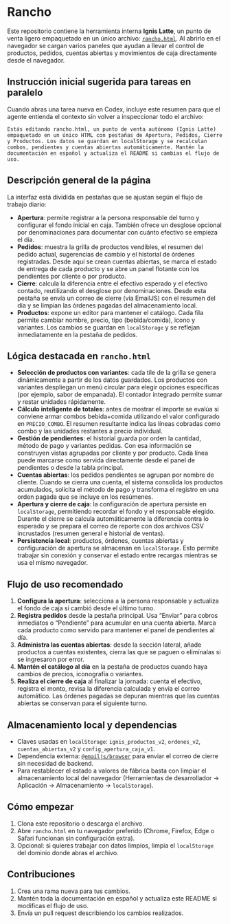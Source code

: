 # Rancho

Este repositorio contiene la herramienta interna **Ignis Latte**, un punto de venta ligero empaquetado en un único archivo: [`rancho.html`](./rancho.html). Al abrirlo en el navegador se cargan varios paneles que ayudan a llevar el control de productos, pedidos, cuentas abiertas y movimientos de caja directamente desde el navegador.

## Instrucción inicial sugerida para tareas en paralelo

Cuando abras una tarea nueva en Codex, incluye este resumen para que el agente entienda el contexto sin volver a inspeccionar todo el archivo:

```
Estás editando rancho.html, un punto de venta autónomo (Ignis Latte) empaquetado en un único HTML con pestañas de Apertura, Pedidos, Cierre y Productos. Los datos se guardan en localStorage y se recalculan combos, pendientes y cuentas abiertas automáticamente. Mantén la documentación en español y actualiza el README si cambias el flujo de uso.
```

## Descripción general de la página

La interfaz está dividida en pestañas que se ajustan según el flujo de trabajo diario:

- **Apertura**: permite registrar a la persona responsable del turno y configurar el fondo inicial en caja. También ofrece un desglose opcional por denominaciones para documentar con cuánto efectivo se empieza el día.
- **Pedidos**: muestra la grilla de productos vendibles, el resumen del pedido actual, sugerencias de cambio y el historial de órdenes registradas. Desde aquí se crean cuentas abiertas, se marca el estado de entrega de cada producto y se abre un panel flotante con los pendientes por cliente o por producto.
- **Cierre**: calcula la diferencia entre el efectivo esperado y el efectivo contado, reutilizando el desglose por denominaciones. Desde esta pestaña se envía un correo de cierre (vía EmailJS) con el resumen del día y se limpian las órdenes pagadas del almacenamiento local.
- **Productos**: expone un editor para mantener el catálogo. Cada fila permite cambiar nombre, precio, tipo (bebida/comida), icono y variantes. Los cambios se guardan en `localStorage` y se reflejan inmediatamente en la pestaña de pedidos.

## Lógica destacada en `rancho.html`

- **Selección de productos con variantes**: cada tile de la grilla se genera dinámicamente a partir de los datos guardados. Los productos con variantes despliegan un menú circular para elegir opciones específicas (por ejemplo, sabor de empanada). El contador integrado permite sumar y restar unidades rápidamente.
- **Cálculo inteligente de totales**: antes de mostrar el importe se evalúa si conviene armar combos bebida+comida utilizando el valor configurado en `PRECIO_COMBO`. El resumen resultante indica las líneas cobradas como combo y las unidades restantes a precio individual.
- **Gestión de pendientes**: el historial guarda por orden la cantidad, método de pago y variantes pedidas. Con esa información se construyen vistas agrupadas por cliente y por producto. Cada línea puede marcarse como servida directamente desde el panel de pendientes o desde la tabla principal.
- **Cuentas abiertas**: los pedidos pendientes se agrupan por nombre de cliente. Cuando se cierra una cuenta, el sistema consolida los productos acumulados, solicita el método de pago y transforma el registro en una orden pagada que se incluye en los resúmenes.
- **Apertura y cierre de caja**: la configuración de apertura persiste en `localStorage`, permitiendo recordar el fondo y el responsable elegido. Durante el cierre se calcula automáticamente la diferencia contra lo esperado y se prepara el correo de reporte con dos archivos CSV incrustados (resumen general e historial de ventas).
- **Persistencia local**: productos, órdenes, cuentas abiertas y configuración de apertura se almacenan en `localStorage`. Esto permite trabajar sin conexión y conservar el estado entre recargas mientras se usa el mismo navegador.

## Flujo de uso recomendado

1. **Configura la apertura**: selecciona a la persona responsable y actualiza el fondo de caja si cambió desde el último turno.
2. **Registra pedidos** desde la pestaña principal. Usa “Enviar” para cobros inmediatos o “Pendiente” para acumular en una cuenta abierta. Marca cada producto como servido para mantener el panel de pendientes al día.
3. **Administra las cuentas abiertas**: desde la sección lateral, añade productos a cuentas existentes, cierra las que se paguen o elimínalas si se ingresaron por error.
4. **Mantén el catálogo al día** en la pestaña de productos cuando haya cambios de precios, iconografía o variantes.
5. **Realiza el cierre de caja** al finalizar la jornada: cuenta el efectivo, registra el monto, revisa la diferencia calculada y envía el correo automático. Las órdenes pagadas se depuran mientras que las cuentas abiertas se conservan para el siguiente turno.

## Almacenamiento local y dependencias

- Claves usadas en `localStorage`: `ignis_productos_v2`, `ordenes_v2`, `cuentas_abiertas_v2` y `config_apertura_caja_v1`.
- Dependencia externa: [`@emailjs/browser`](https://www.emailjs.com/docs/sdk/send-form/) para enviar el correo de cierre sin necesidad de backend.
- Para restablecer el estado a valores de fábrica basta con limpiar el almacenamiento local del navegador (Herramientas de desarrollador → Aplicación → Almacenamiento → `localStorage`).

## Cómo empezar

1. Clona este repositorio o descarga el archivo.
2. Abre `rancho.html` en tu navegador preferido (Chrome, Firefox, Edge o Safari funcionan sin configuración extra).
3. Opcional: si quieres trabajar con datos limpios, limpia el `localStorage` del dominio donde abras el archivo.

## Contribuciones

1. Crea una rama nueva para tus cambios.
2. Mantén toda la documentación en español y actualiza este README si modificas el flujo de uso.
3. Envía un pull request describiendo los cambios realizados.
